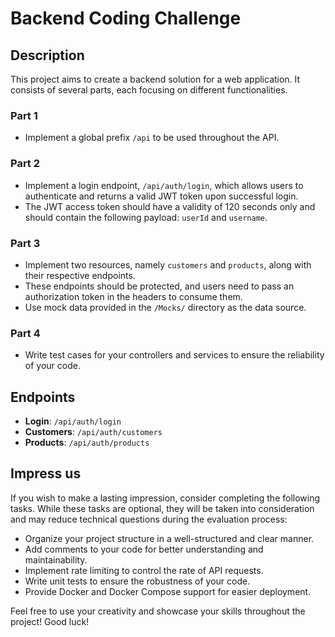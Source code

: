 # Backend Coding Challenge

## Description

This project aims to create a backend solution for a web application. It consists of several parts, each focusing on different functionalities.

### Part 1

- Implement a global prefix `/api` to be used throughout the API.

### Part 2

- Implement a login endpoint, `/api/auth/login`, which allows users to authenticate and returns a valid JWT token upon successful login.
- The JWT access token should have a validity of 120 seconds only and should contain the following payload: `userId` and `username`.

### Part 3

- Implement two resources, namely `customers` and `products`, along with their respective endpoints.
- These endpoints should be protected, and users need to pass an authorization token in the headers to consume them.
- Use mock data provided in the `/Mocks/` directory as the data source.

### Part 4

- Write test cases for your controllers and services to ensure the reliability of your code.

## Endpoints

- **Login**: `/api/auth/login`
- **Customers**: `/api/auth/customers`
- **Products**: `/api/auth/products`

## Impress us

If you wish to make a lasting impression, consider completing the following tasks. While these tasks are optional, they will be taken into consideration and may reduce technical questions during the evaluation process:

- Organize your project structure in a well-structured and clear manner.
- Add comments to your code for better understanding and maintainability.
- Implement rate limiting to control the rate of API requests.
- Write unit tests to ensure the robustness of your code.
- Provide Docker and Docker Compose support for easier deployment.

Feel free to use your creativity and showcase your skills throughout the project! Good luck!
